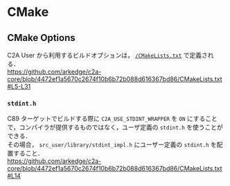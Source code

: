 # CMake
## CMake Options
C2A User から利用するビルドオプションは， [`/CMakeLists.txt`](/CMakeLists.txt) で定義される．  
https://github.com/arkedge/c2a-core/blob/4472ef1a5670c2674f10b6b72b088d616367bd86/CMakeLists.txt#L5-L31


### `stdint.h`
C89 ターゲットでビルドする際に `C2A_USE_STDINT_WRAPPER` を `ON` にすることで，コンパイラが提供するものではなく，ユーザ定義の `stdint.h` を使うことができる．  
その場合， `src_user/library/stdint_impl.h` にユーザー定義の `stdint.h` を配置すること．  
https://github.com/arkedge/c2a-core/blob/4472ef1a5670c2674f10b6b72b088d616367bd86/CMakeLists.txt#L14
